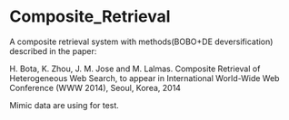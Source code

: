 # Composite_Retrieval
A composite retrieval system with methods(BOBO+DE deversification) described in the paper: 

H. Bota, K. Zhou, J. M. Jose and M. Lalmas. Composite Retrieval of Heterogeneous Web Search, to appear in International World-Wide Web Conference (WWW 2014), Seoul, Korea, 2014

Mimic data are using for test.